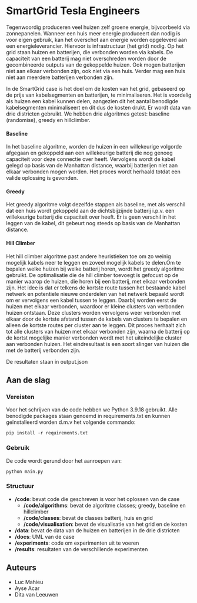 # SmartGrid Tesla Engineers

Tegenwoordig produceren veel huizen zelf groene energie, bijvoorbeeld via zonnepanelen. Wanneer een huis meer energie produceert dan nodig is voor eigen gebruik, kan het overschot aan energie worden opgeleverd aan een energieleverancier. Hiervoor is infrastructuur (het grid) nodig. Op het grid staan huizen en batterijen, die verbonden worden via kabels. De capaciteit van een batterij mag niet overschreden worden door de gecombineerde outputs van de gekoppelde huizen. Ook mogen batterijen niet aan elkaar verbonden zijn, ook niet via een huis. Verder mag een huis niet aan meerdere batterijen verbonden zijn. 

In de SmartGrid case is het doel om de kosten van het grid, gebaseerd op de prijs van kabelsegmenten en batterijen, te minimaliseren. Het is voordelig als huizen een kabel kunnen delen, aangezien dit het aantal benodigde kabelsegmenten minimaliseert en dit dus de kosten drukt. Er wordt data van drie districten gebruikt. We hebben drie algoritmes getest: baseline (randomise), greedy en hillclimber.

#### Baseline
In het baseline algoritme, worden de huizen in een willekeurige volgorde afgegaan en gekoppeld aan een willekeurige batterij die nog genoeg capaciteit voor deze connectie over heeft. Vervolgens wordt de kabel gelegd op basis van de Manhattan distance, waarbij batterijen niet aan elkaar verbonden mogen worden. Het proces wordt herhaald totdat een valide oplossing is gevonden.

#### Greedy
Het greedy algoritme volgt dezelfde stappen als baseline, met als verschil dat een huis wordt gekoppeld aan de dichtsbijzijnde batterij i.p.v. een willekeurige batterij die capaciteit over heeft. Er is geen verschil in het leggen van de kabel, dit gebeurt nog steeds op basis van de Manhattan distance.

#### Hill Climber
Het hill climber algoritme past andere heuristieken toe om zo weinig mogelijk kabels neer te leggen en zoveel mogelijk kabels te delen.Om te bepalen welke huizen bij welke batterij horen, wordt het greedy algoritme gebruikt. De optimalisatie die de hill climber toevoegt is gefocust op de manier waarop de huizen, die horen bij een batterij, met elkaar verbonden zijn. Het idee is dat er telkens de kortste route tussen het bestaande kabel netwerk en potentiele nieuwe onderdelen van het netwerk bepaald wordt om er vervolgens een kabel tussen te leggen. Daarbij worden eerst de huizen met elkaar verbonden, waardoor er kleine clusters van verbonden huizen ontstaan. Deze clusters worden vervolgens weer verbonden met elkaar door de kortste afstand tussen de kabels van clusters te bepalen en alleen de kortste routes per cluster aan te leggen. Dit proces herhaalt zich tot alle clusters van huizen met elkaar verbonden zijn, waarna de batterij op de kortst mogelijke manier verbonden wordt met het uiteindelijke cluster aan verbonden huizen. Het eindresultaat is een soort slinger van huizen die met de batterij verbonden zijn.

De resultaten staan in output.json

## Aan de slag

### Vereisten

Voor het schrijven van de code hebben we Python 3.9.18 gebruikt. Alle benodigde packages staan genoemd in requirements.txt en kunnen geïnstalleerd worden d.m.v het volgende commando: 

```
pip install -r requirements.txt
```

### Gebruik

De code wordt gerund door het aanroepen van:

```
python main.py
```

### Structuur

- **/code**: bevat code die geschreven is voor het oplossen van de case
  - **/code/algorithms**: bevat de algoritme classes; greedy, baseline en hillclimber
  - **/code/classes**: bevat de classes batterij, huis en grid
  - **/code/visualisation**: bevat de visualisatie van het grid en de kosten
- **/data**: bevat de data van de huizen en batterijen in de drie districten
- **/docs**: UML van de case
- **/experiments**: code om experimenten uit te voeren
- **/results**: resultaten van de verschillende experimenten

## Auteurs
- Luc Mahieu
- Ayse Acar
- Dita van Leeuwen

